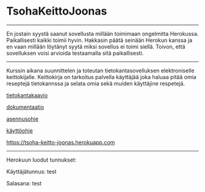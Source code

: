 # TsohaKeittoJoonas

-----------------------------

En jostain syystä saanut sovellusta millään toimimaan ongelmitta Herokussa. Paikallisesti kaikki toimii hyvin. Hakkasin päätä seinään Herokun kanssa ja en vaan millään löytänyt syytä miksi sovellus ei toimi siellä.
Toivon, että sovelluksen voisi arvioida testaamalla sitä paikallisesti.

-----------------------------

Kurssin aikana suunnittelen ja toteutan tietokantasovelluksen elektroniselle keittokijalle. Keittokirja on tarkoitus palvella käyttäjää joka haluaa pitää omia reseptejä tietokannssa ja selata omia sekä muiden käyttäjine respetejä.

[tietokantakaavio](Dokumentaatio/Tietokantakaavio.md)

[dokumentaatio](Dokumentaatio/dokumentaatio.md)

[asennusohje](Dokumentaatio/asennusohje.md)

[käyttöohje](Dokumentaatio/käyttöohje.md)

https://tsoha-keitto-joonas.herokuapp.com

-----------------------------

Herokuun luodut tunnukset:

Käyttäjätunnus: test

Salasana: test
